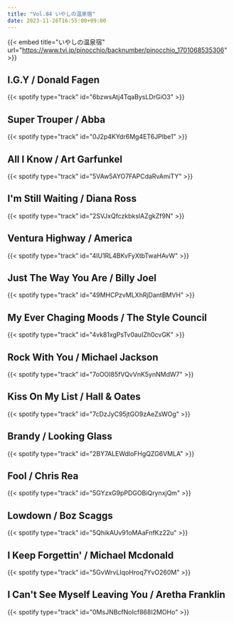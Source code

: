```yaml
---
title: "Vol.84 いやしの温泉宿"
date: 2023-11-26T16:55:00+09:00
---
```


{{< embed title="いやしの温泉宿" url="https://www.tvi.jp/pinocchio/backnumber/pinocchio_1701068535306" >}}

## I.G.Y / Donald Fagen
{{< spotify type="track" id="6bzwsAtj4TqaBysLDrGiO3" >}}

## Super Trouper / Abba
{{< spotify type="track" id="0J2p4KYdr6Mg4ET6JPlbe1" >}}

## All I Know / Art Garfunkel
{{< spotify type="track" id="5VAw5AYO7FAPCdaRvAmiTY" >}}

## I'm Still Waiting / Diana Ross
{{< spotify type="track" id="2SVJxQfczkbkslAZgkZf9N" >}}

## Ventura Highway / America
{{< spotify type="track" id="4IU1RL4BKvFyXtbTwaHAvW" >}}

## Just The Way You Are / Billy Joel
{{< spotify type="track" id="49MHCPzvMLXhRjDantBMVH" >}}

## My Ever Chaging Moods / The Style Council
{{< spotify type="track" id="4vk81xgPsTv0auIZh0cvGK" >}}

## Rock With You / Michael Jackson
{{< spotify type="track" id="7oOOI85fVQvVnK5ynNMdW7" >}}

## Kiss On My List / Hall & Oates
{{< spotify type="track" id="7cDzJyC95jtGO9zAeZsWOg" >}}

## Brandy / Looking Glass
{{< spotify type="track" id="2BY7ALEWdloFHgQZG6VMLA" >}}

## Fool / Chris Rea
{{< spotify type="track" id="5GYzxG9pPDGOBiQrynxjQm" >}}

## Lowdown / Boz Scaggs
{{< spotify type="track" id="5QhikAUv91oMAaFnfKz22u" >}}

## I Keep Forgettin' / Michael Mcdonald
{{< spotify type="track" id="5GvWrvLIqoHroq7YvO260M" >}}

## I Can't See Myself Leaving You / Aretha Franklin
{{< spotify type="track" id="0MsJNBcfNoIcf868I2MOHo" >}}